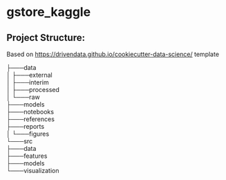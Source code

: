 # gstore_kaggle

## Project Structure:

Based on https://drivendata.github.io/cookiecutter-data-science/ template

├───data <br>
│   ├───external <br>
│   ├───interim <br>
│   ├───processed <br>
│   └───raw <br>
├───models <br>
├───notebooks <br>
├───references <br>
├───reports <br>
│   └───figures <br>
└───src <br>
    ├───data <br>
    ├───features <br>
    ├───models <br>
    └───visualization <br>